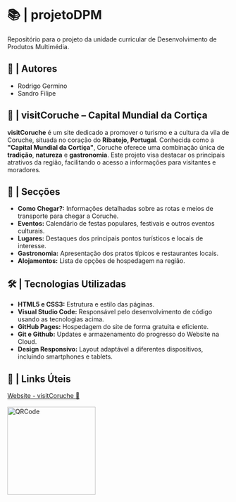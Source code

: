 # 📚 | projetoDPM
Repositório para o projeto da unidade curricular de Desenvolvimento de Produtos Multimédia.

## 👥 | Autores
<ul>
  <li>Rodrigo Germino</li>
  <li>Sandro Filipe</li>
</ul>

## 🌿 | visitCoruche – Capital Mundial da Cortiça
<b>visitCoruche</b> é um site dedicado a promover o turismo e a cultura da vila de Coruche, situada no coração do <b>Ribatejo, Portugal</b>. Conhecida como a <b>"Capital Mundial da Cortiça"</b>, Coruche oferece uma combinação única de <b>tradição</b>, <b>natureza</b> e <b>gastronomia</b>. Este projeto visa destacar os principais atrativos da região, facilitando o acesso a informações para visitantes e moradores.

## 🌟 | Secções
<ul>
  <li><b>Como Chegar?:</b> Informações detalhadas sobre as rotas e meios de transporte para chegar a Coruche.</li>
  <li><b>Eventos:</b> Calendário de festas populares, festivais e outros eventos culturais.</li>
  <li><b>Lugares:</b> Destaques dos principais pontos turísticos e locais de interesse.</li>
  <li><b>Gastronomia:</b> Apresentação dos pratos típicos e restaurantes locais.</li>
  <li><b>Alojamentos:</b> Lista de opções de hospedagem na região.</li>
</ul>

## 🛠️ | Tecnologias Utilizadas
<ul>
  <li><b>HTML5 e CSS3:</b> Estrutura e estilo das páginas.</li>
  <li><b>Visual Studio Code:</b> Responsável pelo desenvolvimento de código usando as tecnologias acima.</li>
  <li><b>GitHub Pages:</b> Hospedagem do site de forma gratuita e eficiente.</li>
  <li><b>Git e Github:</b> Updates e armazenamento do progresso do Website na Cloud.</li>
  <li><b>Design Responsivo:</b> Layout adaptável a diferentes dispositivos, incluindo smartphones e tablets.</li>
</ul>

## 🔗 | Links Úteis 
<a href="https://rodriggogermino.github.io/projetoDPM/">Website - visitCoruche 🌿</a> <br> <br>
<img style="text-align: left" width="200px" alt="QRCode" src="https://github.com/user-attachments/assets/8149344a-1e1a-42b1-87fd-d2df7c1ea121">

